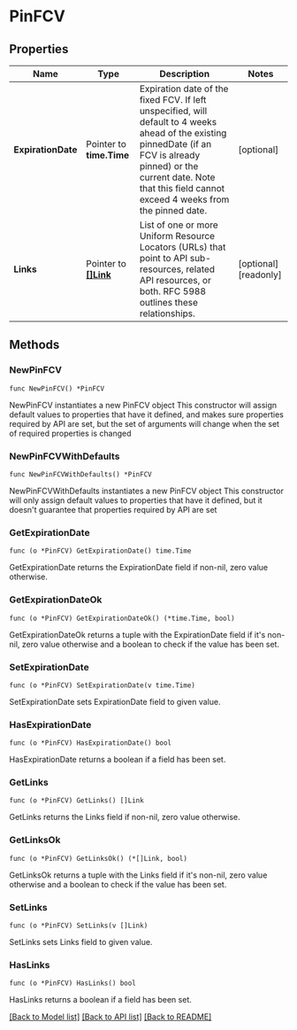 # PinFCV

## Properties

Name | Type | Description | Notes
------------ | ------------- | ------------- | -------------
**ExpirationDate** | Pointer to **time.Time** | Expiration date of the fixed FCV. If left unspecified, will default to 4 weeks ahead of the existing pinnedDate (if an FCV is already pinned) or the current date. Note that this field cannot exceed 4 weeks from the pinned date. | [optional] 
**Links** | Pointer to [**[]Link**](Link.md) | List of one or more Uniform Resource Locators (URLs) that point to API sub-resources, related API resources, or both. RFC 5988 outlines these relationships. | [optional] [readonly] 

## Methods

### NewPinFCV

`func NewPinFCV() *PinFCV`

NewPinFCV instantiates a new PinFCV object
This constructor will assign default values to properties that have it defined,
and makes sure properties required by API are set, but the set of arguments
will change when the set of required properties is changed

### NewPinFCVWithDefaults

`func NewPinFCVWithDefaults() *PinFCV`

NewPinFCVWithDefaults instantiates a new PinFCV object
This constructor will only assign default values to properties that have it defined,
but it doesn't guarantee that properties required by API are set

### GetExpirationDate

`func (o *PinFCV) GetExpirationDate() time.Time`

GetExpirationDate returns the ExpirationDate field if non-nil, zero value otherwise.

### GetExpirationDateOk

`func (o *PinFCV) GetExpirationDateOk() (*time.Time, bool)`

GetExpirationDateOk returns a tuple with the ExpirationDate field if it's non-nil, zero value otherwise
and a boolean to check if the value has been set.

### SetExpirationDate

`func (o *PinFCV) SetExpirationDate(v time.Time)`

SetExpirationDate sets ExpirationDate field to given value.

### HasExpirationDate

`func (o *PinFCV) HasExpirationDate() bool`

HasExpirationDate returns a boolean if a field has been set.
### GetLinks

`func (o *PinFCV) GetLinks() []Link`

GetLinks returns the Links field if non-nil, zero value otherwise.

### GetLinksOk

`func (o *PinFCV) GetLinksOk() (*[]Link, bool)`

GetLinksOk returns a tuple with the Links field if it's non-nil, zero value otherwise
and a boolean to check if the value has been set.

### SetLinks

`func (o *PinFCV) SetLinks(v []Link)`

SetLinks sets Links field to given value.

### HasLinks

`func (o *PinFCV) HasLinks() bool`

HasLinks returns a boolean if a field has been set.

[[Back to Model list]](../README.md#documentation-for-models) [[Back to API list]](../README.md#documentation-for-api-endpoints) [[Back to README]](../README.md)


